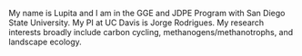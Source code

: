 My name is Lupita and I am in the GGE and JDPE Program with San Diego State University. My PI at UC Davis is Jorge Rodrigues. My research interests broadly include carbon cycling, methanogens/methanotrophs, and landscape ecology.